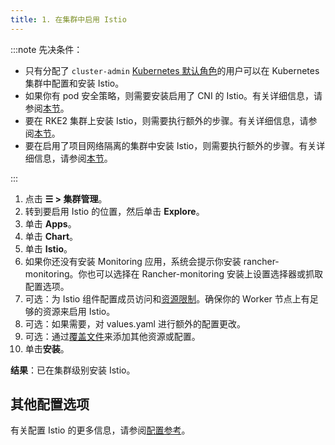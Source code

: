 ```yaml
---
title: 1. 在集群中启用 Istio
---
```


:::note 先决条件：

- 只有分配了 `cluster-admin` [Kubernetes 默认角色](https://kubernetes.io/docs/reference/access-authn-authz/rbac/#user-facing-roles)的用户可以在 Kubernetes 集群中配置和安装 Istio。
- 如果你有 pod 安全策略，则需要安装启用了 CNI 的 Istio。有关详细信息，请参阅[本节](../../../integrations-in-rancher/istio/configuration-options/pod-security-policies.md)。
- 要在 RKE2 集群上安装 Istio，则需要执行额外的步骤。有关详细信息，请参阅[本节](../../../integrations-in-rancher/istio/configuration-options/install-istio-on-rke2-cluster.md)。
- 要在启用了项目网络隔离的集群中安装 Istio，则需要执行额外的步骤。有关详细信息，请参阅[本节](../../../integrations-in-rancher/istio/configuration-options/project-network-isolation.md)。

:::

1. 点击 **☰ > 集群管理**。
1. 转到要启用 Istio 的位置，然后单击 **Explore**。
1. 单击 **Apps**。
1. 单击 **Chart**。
1. 单击 **Istio**。
1. 如果你还没有安装 Monitoring 应用，系统会提示你安装 rancher-monitoring。你也可以选择在 Rancher-monitoring 安装上设置选择器或抓取配置选项。
1. 可选：为 Istio 组件配置成员访问和[资源限制](../../../integrations-in-rancher/istio/cpu-and-memory-allocations.md)。确保你的 Worker 节点上有足够的资源来启用 Istio。
1. 可选：如果需要，对 values.yaml 进行额外的配置更改。
1. 可选：通过[覆盖文件](../../../integrations-in-rancher/istio/configuration-options/configuration-options.md#覆盖文件)来添加其他资源或配置。
1. 单击**安装**。

**结果**：已在集群级别安装 Istio。

## 其他配置选项

有关配置 Istio 的更多信息，请参阅[配置参考](../../../integrations-in-rancher/istio/configuration-options/configuration-options.md)。

